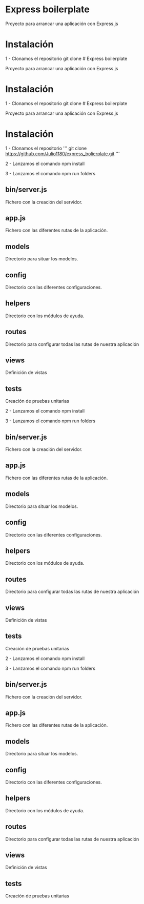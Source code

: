 # Express boilerplate

Proyecto para arrancar una aplicación con Express.js

# Instalación

1 - Clonamos el repositorio
git clone # Express boilerplate

Proyecto para arrancar una aplicación con Express.js

# Instalación

1 - Clonamos el repositorio
git clone # Express boilerplate

Proyecto para arrancar una aplicación con Express.js

# Instalación

1 - Clonamos el repositorio
'''
git clone https://github.com/Julio1180/express_bolierplate.git
'''

2 - Lanzamos el comando npm install

3 - Lanzamos el comando npm run folders

## bin/server.js

Fichero con la creación del servidor.

## app.js

Fichero con las diferentes rutas de la aplicación.

## models

Directorio para situar los modelos.

## config

Directorio con las diferentes configuraciones.

## helpers

Directorio con los módulos de ayuda.

## routes

Directorio para configurar todas las rutas de nuestra aplicación

## views

Definición de vistas

## tests

Creación de pruebas unitarias


2 - Lanzamos el comando npm install

3 - Lanzamos el comando npm run folders

## bin/server.js

Fichero con la creación del servidor.

## app.js

Fichero con las diferentes rutas de la aplicación.

## models

Directorio para situar los modelos.

## config

Directorio con las diferentes configuraciones.

## helpers

Directorio con los módulos de ayuda.

## routes

Directorio para configurar todas las rutas de nuestra aplicación

## views

Definición de vistas

## tests

Creación de pruebas unitarias


2 - Lanzamos el comando npm install

3 - Lanzamos el comando npm run folders

## bin/server.js

Fichero con la creación del servidor.

## app.js

Fichero con las diferentes rutas de la aplicación.

## models

Directorio para situar los modelos.

## config

Directorio con las diferentes configuraciones.

## helpers

Directorio con los módulos de ayuda.

## routes

Directorio para configurar todas las rutas de nuestra aplicación

## views

Definición de vistas

## tests

Creación de pruebas unitarias